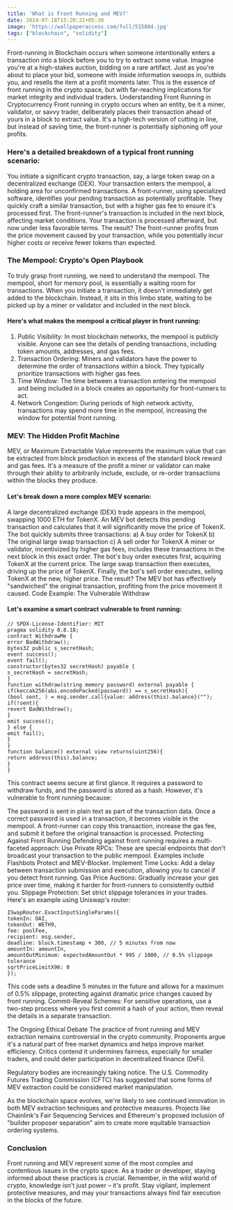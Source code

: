 ```yaml
---
title: 'What is Front Running and MEV?'
date: 2024-07-18T15:20:22+05:30
image: 'https://wallpaperaccess.com/full/515884.jpg'
tags: ["blockchain", "solidity"]
---
```


Front-running in Blockchain occurs when someone intentionally enters a transaction into a block before you to try to extract some value.
Imagine you're at a high-stakes auction, bidding on a rare artifact. Just as you're about to place your bid, someone with inside information swoops in, outbids you, and resells the item at a profit moments later. This is the essence of front running in the crypto space, but with far-reaching implications for market integrity and individual traders.
Understanding Front Running in Cryptocurrency
Front running in crypto occurs when an entity, be it a miner, validator, or savvy trader, deliberately places their transaction ahead of yours in a block to extract value. It's a high-tech version of cutting in line, but instead of saving time, the front-runner is potentially siphoning off your profits.

### Here's a detailed breakdown of a typical front running scenario:

You initiate a significant crypto transaction, say, a large token swap on a decentralized exchange (DEX).
Your transaction enters the mempool, a holding area for unconfirmed transactions.
A front-runner, using specialized software, identifies your pending transaction as potentially profitable.
They quickly craft a similar transaction, but with a higher gas fee to ensure it's processed first.
The front-runner's transaction is included in the next block, affecting market conditions.
Your transaction is processed afterward, but now under less favorable terms.
The result? The front-runner profits from the price movement caused by your transaction, while you potentially incur higher costs or receive fewer tokens than expected.

### The Mempool: Crypto's Open Playbook

To truly grasp front running, we need to understand the mempool. The mempool, short for memory pool, is essentially a waiting room for transactions. When you initiate a transaction, it doesn't immediately get added to the blockchain. Instead, it sits in this limbo state, waiting to be picked up by a miner or validator and included in the next block.

#### Here's what makes the mempool a critical player in front running:

1. Public Visibility: In most blockchain networks, the mempool is publicly visible. Anyone can see the details of pending transactions, including token amounts, addresses, and gas fees.
2. Transaction Ordering: Miners and validators have the power to determine the order of transactions within a block. They typically prioritize transactions with higher gas fees.
3. Time Window: The time between a transaction entering the mempool and being included in a block creates an opportunity for front-runners to act.
4. Network Congestion: During periods of high network activity, transactions may spend more time in the mempool, increasing the window for potential front running.

### MEV: The Hidden Profit Machine

MEV, or Maximum Extractable Value represents the maximum value that can be extracted from block production in excess of the standard block reward and gas fees. It's a measure of the profit a miner or validator can make through their ability to arbitrarily include, exclude, or re-order transactions within the blocks they produce.

#### Let's break down a more complex MEV scenario:

A large decentralized exchange (DEX) trade appears in the mempool, swapping 1000 ETH for TokenX.
An MEV bot detects this pending transaction and calculates that it will significantly move the price of TokenX.
The bot quickly submits three transactions:
a) A buy order for TokenX
b) The original large swap transaction
c) A sell order for TokenX
A miner or validator, incentivized by higher gas fees, includes these transactions in the next block in this exact order.
The bot's buy order executes first, acquiring TokenX at the current price.
The large swap transaction then executes, driving up the price of TokenX.
Finally, the bot's sell order executes, selling TokenX at the new, higher price.
The result? The MEV bot has effectively "sandwiched" the original transaction, profiting from the price movement it caused.
Code Example: The Vulnerable Withdraw

#### Let's examine a smart contract vulnerable to front running:
```solidity
// SPDX-License-Identifier: MIT
pragma solidity 0.8.18;
contract WithdrawMe {
error BadWithdraw();
bytes32 public s_secretHash;
event success();
event fail();
constructor(bytes32 secretHash) payable {
s_secretHash = secretHash;
}
function withdraw(string memory password) external payable {
if(keccak256(abi.encodePacked(password)) == s_secretHash){
(bool sent, ) = msg.sender.call{value: address(this).balance}("");
if(!sent){
revert BadWithdraw();
}
emit success();
} else {
emit fail();
}
}
function balance() external view returns(uint256){
return address(this).balance;
}
}
```

This contract seems secure at first glance. It requires a password to withdraw funds, and the password is stored as a hash. However, it's vulnerable to front running because:

The password is sent in plain text as part of the transaction data.
Once a correct password is used in a transaction, it becomes visible in the mempool.
A front-runner can copy this transaction, increase the gas fee, and submit it before the original transaction is processed.
Protecting Against Front Running
Defending against front running requires a multi-faceted approach:
Use Private RPCs: These are special endpoints that don't broadcast your transaction to the public mempool. Examples include Flashbots Protect and MEV-Blocker.
Implement Time Locks: Add a delay between transaction submission and execution, allowing you to cancel if you detect front running.
Gas Price Auctions: Gradually increase your gas price over time, making it harder for front-runners to consistently outbid you.
Slippage Protection: Set strict slippage tolerances in your trades. Here's an example using Uniswap's router:
```solidity
ISwapRouter.ExactInputSingleParams({
tokenIn: DAI,
tokenOut: WETH9,
fee: poolFee,
recipient: msg.sender,
deadline: block.timestamp + 300, // 5 minutes from now
amountIn: amountIn,
amountOutMinimum: expectedAmountOut * 995 / 1000, // 0.5% slippage tolerance
sqrtPriceLimitX96: 0
});
```
This code sets a deadline 5 minutes in the future and allows for a maximum of 0.5% slippage, protecting against dramatic price changes caused by front running.
Commit-Reveal Schemes: For sensitive operations, use a two-step process where you first commit a hash of your action, then reveal the details in a separate transaction.

The Ongoing Ethical Debate
The practice of front running and MEV extraction remains controversial in the crypto community. Proponents argue it's a natural part of free market dynamics and helps improve market efficiency. Critics contend it undermines fairness, especially for smaller traders, and could deter participation in decentralized finance (DeFi).

Regulatory bodies are increasingly taking notice. The U.S. Commodity Futures Trading Commission (CFTC) has suggested that some forms of MEV extraction could be considered market manipulation.

As the blockchain space evolves, we're likely to see continued innovation in both MEV extraction techniques and protective measures. Projects like Chainlink's Fair Sequencing Services and Ethereum's proposed inclusion of "builder proposer separation" aim to create more equitable transaction ordering systems.

### Conclusion
Front running and MEV represent some of the most complex and contentious issues in the crypto space. As a trader or developer, staying informed about these practices is crucial. Remember, in the wild world of crypto, knowledge isn't just power – it's profit. Stay vigilant, implement protective measures, and may your transactions always find fair execution in the blocks of the future.
